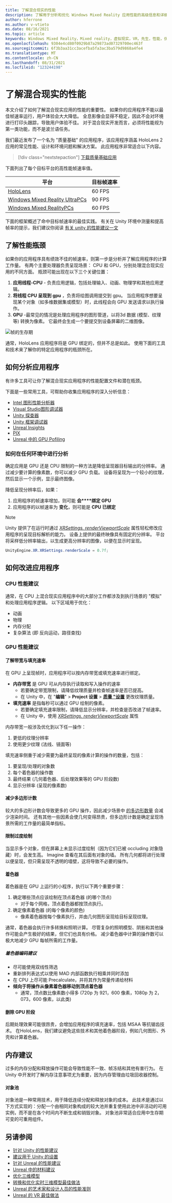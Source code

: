 ```yaml
---
title: 了解混合现实的性能
description: 了解用于分析和优化 Windows Mixed Reality 应用性能的高级信息和详细信息。
author: hferrone
ms.author: v-vtieto
ms.date: 08/16/2021
ms.topic: article
keywords: Windows Mixed Reality，Mixed reality，虚拟现实，VR，先生，性能，优化，CPU，GPU
ms.openlocfilehash: 9304e4cd80f0929b87a29873ad07329700ec463f
ms.sourcegitcommit: 6f3b3aa31cc3acefba5fa3ac3ba579d9868a4fe4
ms.translationtype: MT
ms.contentlocale: zh-CN
ms.lasthandoff: 08/31/2021
ms.locfileid: "123244198"
---
```

# <a name="understanding-performance-for-mixed-reality"></a>了解混合现实的性能

本文介绍了如何了解混合现实应用的性能的重要性。  如果你的应用程序不能以最佳帧速率运行，用户体验会大大降低。 全息影像会显得不稳定，因此不会对环境进行打印头跟踪，导致用户体验不佳。 对于混合现实开发而言，必须将性能视为第一类功能，而不是波兰语任务。

我们最近发布了一个名为 "质量基础" 的应用程序，该应用程序涵盖 HoloLens 2 应用的常见性能、设计和环境问题和解决方案。 此应用程序非常适合以下内容。

> [!div class="nextstepaction"]
> [下载质量基础应用](https://www.microsoft.com/en-us/p/quality-fundamentals/9mwz852q88fw)

下面列出了每个目标平台的高性能帧速率值。

| 平台 | 目标帧速率 |
|----------|-------------------|
| [HoloLens](/hololens/hololens1-hardware) | 60 FPS |
| [Windows Mixed Reality UltraPCs](../../discover/immersive-headset-hardware-details.md) | 90 FPS |
| [Windows Mixed RealityPCs](../../discover/immersive-headset-hardware-details.md) | 60 FPS |

下面的框架概述了命中目标帧速率的最佳实践。 有关在 Unity 环境中测量和提高帧率的提示，我们建议你阅读 [有关 unity 的性能建议一文](../unity/performance-recommendations-for-unity.md) 

## <a name="understanding-performance-bottlenecks"></a>了解性能瓶颈

如果你的应用程序具有绩效不佳的帧速率，则第一步是分析并了解应用程序的计算工作量。 有两个主要处理器负责呈现场景： CPU 和 GPU，分别处理混合现实应用的不同方面。 瓶颈可能出现在以下三个关键位置： 

1. **应用线程-CPU** -
    负责应用逻辑，包括处理输入、动画、物理学和其他应用逻辑。
2. **将线程 CPU 呈现到 gpu** ，负责将绘图调用提交到 gpu。 当应用程序想要呈现某个对象（如多维数据集或模型）时，此线程会向 GPU 发送请求以执行操作。
3. **GPU** -最常见的情况是处理应用程序的图形管道，以将3d 数据 (模型、纹理等) 转换为像素。 它最终会生成一个要提交到设备屏幕的二维图像。

![帧的生存期](images/lifetime-of-a-frame.png)

通常，HoloLens 应用程序将是 GPU 绑定的，但并不总是如此。 使用下面的工具和技术来了解你的特定应用程序的瓶颈所在。

## <a name="how-to-analyze-your-application"></a>如何分析应用程序

有许多工具可让你了解混合现实应用程序的性能配置文件和潜在瓶颈。 

下面是一些常用工具，可帮助你收集应用程序的深入分析信息：
- [Intel 图形性能分析器](https://software.intel.com/gpa)
- [Visual Studio图形调试器](/visualstudio/debugger/graphics/visual-studio-graphics-diagnostics)
- [Unity 探查器](https://docs.unity3d.com/Manual/Profiler.html)
- [Unity 框架调试器](https://docs.unity3d.com/Manual/FrameDebugger.html)
- [Unreal Insights](../unreal/unreal-insights.md)
- [PIX](https://devblogs.microsoft.com/pix/)
- [Unreal 中的 GPU Pofiling](https://docs.unrealengine.com/en-US/TestingAndOptimization/PerformanceAndProfiling/GPU/index.html)

### <a name="how-to-profile-in-any-environment"></a>如何在任何环境中进行分析

确定应用是 GPU 还是 CPU 限制的一种方法是降低呈现器目标输出的分辨率。 通过减少要计算的像素数，你可以减少 GPU 负载。 设备将呈现为一个较小的纹理，然后显示一个示例，显示最终图像。

降低呈现分辨率后，如果：
1) 应用程序的帧速率增加，则可能 **会****绑定 GPU**
1) 应用程序的以帧速率为 **变化**，则可能是 **CPU 已绑定**

>[!NOTE]
>Unity 提供了在运行时通过 *[XRSettings. renderViewportScale](https://docs.unity3d.com/ScriptReference/XR.XRSettings-renderViewportScale.html)* 属性轻松修改应用程序的呈现目标解析的能力。 设备上提供的最终映像具有固定的分辨率。 平台将采样低分辨率输出，以生成更高分辨率的图像，以便在显示时呈现。 
>
>```CS
>UnityEngine.XR.XRSettings.renderScale = 0.7f;
>```

## <a name="how-to-improve-your-application"></a>如何改进应用程序

### <a name="cpu-performance-recommendations"></a>CPU 性能建议

通常，在 CPU 上混合现实应用程序中的大部分工作都涉及到执行场景的 "模拟" 和处理应用程序逻辑。 以下区域用于优化：

- 动画
- 物理
- 内存分配
- 复杂算法 (即 反向运动，路径查找) 

### <a name="gpu-performance-recommendations"></a>GPU 性能建议

#### <a name="understanding-bandwidth-vs-fill-rate"></a>了解带宽与填充速率
在 GPU 上呈现帧时，应用程序可以按内存带宽或填充速率进行绑定。

- **内存带宽** 是 GPU 可从内存执行读取和写入操作的速率
    - 若要确定带宽限制，请降低纹理质量并检查帧速率是否已提高。
    - 在 Unity 中，在 "**编辑**"   >  **Project 设置**  >  **[质量 "设置](https://docs.unity3d.com/Manual/class-QualitySettings.html)** 更改纹理质量。
- **填充速率** 是指每秒可以通过 GPU 绘制的像素。
    - 若要确定填充速率限制，请降低显示分辨率，并检查是否改进了帧速率。 
    - 在 Unity 中，使用  *[XRSettings. renderViewportScale](https://docs.unity3d.com/ScriptReference/XR.XRSettings-renderViewportScale.html)* 属性

内存带宽一般涉及优化到以下任一操作：
1) 更低的纹理分辨率
2) 使用更少纹理 (法线、镜面等) 

填充速率侧重于减少需要为最终呈现的像素计算的操作的数量，包括：
1) 要呈现/处理的对象数
2) 每个着色器的操作数
3) 最终结果 (几何着色器、后处理效果等的 GPU 阶段数) 
4) 显示分辨率 (呈现的像素数) 

#### <a name="reduce-polygon-count"></a>减少多边形计数

较大的多边形计数会导致更多的 GPU 操作，因此减少场景中 [的多边形数量](/dynamics365/mixed-reality/import-tool/optimize-models#performance-targets) 会减少渲染时间。 还有其他一些因素会使几何变得昂贵，但多边形计数是确定呈现场景所需的工作量的最简单指标。

#### <a name="limit-overdraw"></a>限制过度绘制

当显示多个对象，但在屏幕上未显示过度绘制（因为它们已被 occluding 对象隐藏）时，会发生高。 Imagine 查看在其后面有对象的墙。 所有几何都将进行处理以便呈现，但只需呈现不透明的墙壁，这将导致不必要的操作。

#### <a name="shaders"></a>着色器

着色器是在 GPU 上运行的小程序，执行以下两个重要步骤：
1) 确定哪些顶点应该绘制在顶点着色器 (的哪个顶点) 
    - 对于每个网格，顶点着色器都按顶点执行。
2) 确定像素着色器 (的每个像素的颜色) 
    - 像素着色器按每个像素执行，并由几何图形呈现给目标呈现纹理。

通常，着色器会执行许多转换和照明计算。 尽管复杂的照明模型、阴影和其他操作可能会产生极好的结果，但它们也具有价格。 减少着色器中计算的操作数可以极大地减少 GPU 每帧所需的工作量。

##### <a name="shader-coding-recommendations"></a>着色器编码建议

- 尽可能使用双线性筛选
- 重新排列表达式以使用 MAD 内部函数执行相乘并同时添加
- 在 CPU 上尽可能 Precalculate，并将其作为常量传递给材料
- **倾向于将操作从像素着色器移动到顶点着色器**
    - 通常，顶点数比像素数小得多 (720p 为 921，600 像素，1080p 为 2，073，600 像素，以此类) 

#### <a name="remove-gpu-stages"></a>删除 GPU 阶段

后期处理效果可能很昂贵，会增加应用程序的填充速率，包括 MSAA 等抗锯齿技术。 在HoloLens，我们建议避免这些技术和其他着色器阶段，例如几何图形、外壳和计算着色器。

## <a name="memory-recommendations"></a>内存建议

过多的内存分配和释放操作可能会导致性能不一致、帧冻结和其他有害行为。 在 Unity 中开发时了解内存注意事项尤为重要，因为内存管理由垃圾回收器控制。

#### <a name="object-pooling"></a>对象池

对象池是一种常用技术，用于降低连续分配和释放对象的成本。 此技术是通过以下方式实现的：分配一个由相同对象构成的较大池并重复使用此池中非活动的可用实例，而不是在各个时间内不断生成和销毁对象。 对象池非常适合应用中生存期可变的可重用组件。

## <a name="see-also"></a>另请参阅
- [针对 Unity 的性能建议](../unity/performance-recommendations-for-unity.md)
- [建议用于 Unity 的设置](../unity/recommended-settings-for-unity.md)
- [针对 Unreal 的性能建议](../unreal/performance-recommendations-for-unreal.md)
- [Unreal 中的材料建议](../unreal/unreal-materials.md)
- [优化三维模型](/dynamics365/mixed-reality/import-tool/optimize-models#performance-targets)
- [转换和优化实时三维模型最佳做法](/dynamics365/mixed-reality/import-tool/best-practices)
- [Unreal 的艺术家和设计人员的性能准则](https://docs.unrealengine.com/en-US/TestingAndOptimization/PerformanceAndProfiling/Guidelines/index.html)
- [Unreal 的 VR 最佳做法](https://docs.unrealengine.com/en-US/SharingAndReleasing/XRDevelopment/VR/DevelopVR/ContentSetup/index.html)